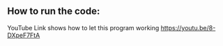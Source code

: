 ## How to run the code:
YouTube Link shows how to let this program working
https://youtu.be/8-DXpeF7FtA
